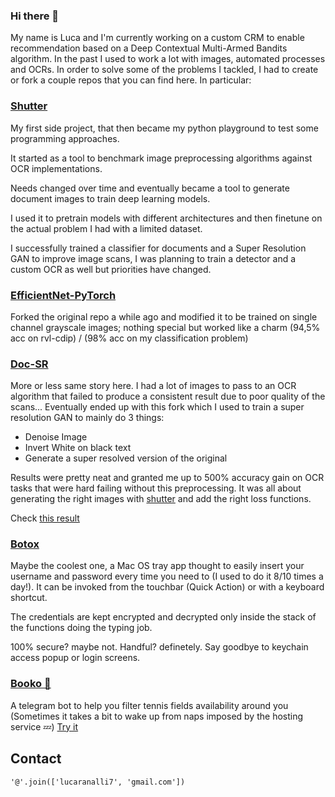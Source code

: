 ### Hi there 👋
My name is Luca and I'm currently working on a custom CRM to enable recommendation based on a Deep Contextual Multi-Armed Bandits algorithm.
In the past I used to work a lot with images, automated processes and OCRs. 
In order to solve some of the problems I tackled, I had to create or fork a couple repos that you can find here. In particular:

### [Shutter](https://github.com/Rainelz/shutter)
My first side project, that then became my python playground to test some programming approaches. 

It started as a tool to benchmark image preprocessing algorithms against OCR implementations.

Needs changed over time and eventually became a tool to generate document images to train deep learning models. 

I used it to pretrain models with different architectures and then finetune on the actual problem I had with a limited dataset. 

I successfully trained a classifier for documents and a Super Resolution GAN to improve image scans, I was planning to train a detector and a custom OCR as well but priorities have changed.

### [EfficientNet-PyTorch](https://github.com/Rainelz/EfficientNet-PyTorch)
Forked the original repo a while ago and modified it to be trained on single channel grayscale images; nothing special but worked like a charm (94,5% acc on rvl-cdip) / (98% acc on my classification problem)

### [Doc-SR](https://github.com/Rainelz/Doc-SR)
More or less same story here. I had a lot of images to pass to an OCR algorithm that failed to produce a consistent result due to poor quality of the scans... Eventually ended up with this fork which I used to train a super resolution GAN to mainly do 3 things:

- Denoise Image
- Invert White on black text
- Generate a super resolved version of the original

Results were pretty neat and granted me up to 500% accuracy gain on OCR tasks that were hard failing without this preprocessing.
It was all about generating the right images with [shutter](#shutter) and add the right loss functions.

Check [this result](https://imgsli.com/MTY1MjE)

### [Botox](https://github.com/Rainelz/botox)
Maybe the coolest one, a Mac OS tray app thought to easily insert your username and password every time you need to (I used to do it 8/10 times a day!).
It can be invoked from the touchbar (Quick Action) or with a keyboard shortcut.

The credentials are kept encrypted and decrypted only inside the stack of the functions doing the typing job. 

100% secure? maybe not. Handful? definetely. Say goodbye to keychain access popup or login screens.  

### [Booko 🤖](https://github.com/Rainelz/booko)
A telegram bot to help you filter tennis fields availability around you
(Sometimes it takes a bit to wake up from naps imposed by the hosting service 💤)
[Try it](http://t.me/bookoPyBot)
## Contact
`'@'.join(['lucaranalli7', 'gmail.com'])`
